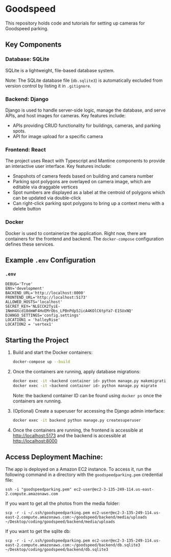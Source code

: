 # Goodspeed
This repository holds code and tutorials for setting up cameras for Goodspeed parking.

## Key Components

### Database: SQLite
SQLite is a lightweight, file-based database system.

Note: The SQLite database file (`db.sqlite3`) is automatically excluded from version control by listing it in `.gitignore`.

### Backend: Django
Django is used to handle server-side logic, manage the database, and serve APIs, and host images for cameras. Key features include:

- APIs providing CRUD functionality for buildings, cameras, and parking spots.
- API for image upload for a specific camera

### Frontend: React
The project uses React with Typescript and Mantine components to provide an interactive user interface. Key features include:

- Snapshots of camera feeds based on building and camera number
- Parking spot polygons are overlayed on camera image, which are editable via draggable vertices
- Spot numbers are displayed as a label at the centroid of polygons which can be updated via double-click
- Can right-click parking spot polygons to bring up a context menu with a delete button

### Docker
Docker is used to containerize the application. Right now, there are containers for the frontend and backend. The `docker-compose` configuration defines these services.

## Example `.env` Configuration

### `.env`
```env
DEBUG='True'
ENV='development'
BACKEND_URL='http://localhost:8000'
FRONTEND_URL='http://localhost:5173'
ALLOWED_HOSTS='localhost'
SECRET_KEY='NLECCK2TyiE-1NmH4Xcd18dmWF4HvEMrObs_LPBnPdp5JicA4KOlC6tpYa7-E1SUxNQ'
DJANGO_SETTINGS='config.settings'
LOCATION1 = 'halleyRise'
LOCATION2 = 'vertex1'
```

## Starting the Project

1. Build and start the Docker containers:
   ```bash
   docker-compose up --build
   ```

2. Once the containers are running, apply database migrations:
   ```bash
   docker exec -it <backend container id> python manage.py makemigrations
   docker exec -it <backend container id> python manage.py migrate
   ```

   Note: the backend container ID can be found using ```docker ps``` once the containers are running.

3. (Optional) Create a superuser for accessing the Django admin interface:
   ```bash
   docker exec -it backend python manage.py createsuperuser
   ```

4. Once the containers are running, the frontend is accessible at [http://localhost:5173](http://localhost:5173) and the backend is accessible at [http://localhost:8000](http://localhost:8000)

## Access Deployment Machine:

The app is deployed on a Amazon EC2 instance. To access it, run the following command in a directory with the ```goodspeedparking.pem``` credential file:

```
ssh -i "goodspeedparking.pem" ec2-user@ec2-3-135-249-114.us-east-2.compute.amazonaws.com
```

If you want to get all the photos from the media folder:
```
scp -r -i ~/.ssh/goodspeedparking.pem ec2-user@ec2-3-135-249-114.us-east-2.compute.amazonaws.com:~/goodspeed/backend/media/uploads ~/Desktop/coding/goodspeed/backend/media/uploads
```

If you want to get the sqlite db:
```
scp -r -i ~/.ssh/goodspeedparking.pem ec2-user@ec2-3-135-249-114.us-east-2.compute.amazonaws.com:~/goodspeed/backend/db.sqlite3 ~/Desktop/coding/goodspeed/backend/db.sqlite3
```
